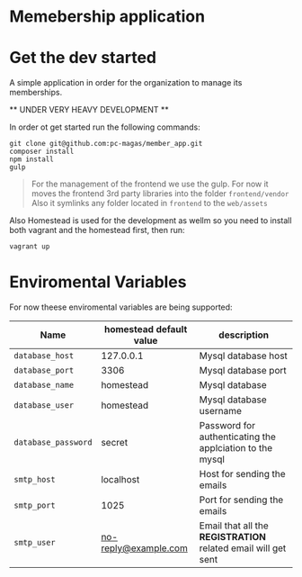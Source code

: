 Memebership application
==================

# Get the dev started

A simple application in order for the organization to manage its memberships.

** UNDER VERY HEAVY DEVELOPMENT **

In order ot get started run the following commands:

```
git clone git@github.com:pc-magas/member_app.git
composer install
npm install
gulp
```

> For the management of the frontend we use the gulp.
> For now it moves the frontend 3rd party libraries into the folder `frontend/vendor`
> Also it symlinks any folder located in `frontend` to the `web/assets`

Also Homestead is used for the development as wellm so you need to install both vagrant and the homestead first, then run:

```
vagrant up
```

# Enviromental Variables

For now theese enviromental variables are being supported:

Name  | homestead default value | description
--- | --- | ---
`database_host` | 127.0.0.1 | Mysql database host
`database_port` | 3306 | Mysql database port
`database_name` | homestead | Mysql database
`database_user` | homestead | Mysql database username
`database_password` | secret | Password for authenticating the applciation to the mysql
`smtp_host` | localhost | Host for sending the emails
`smtp_port` | 1025 | Port for sending the emails
`smtp_user` | no-reply@example.com | Email that all the **REGISTRATION** related email will get sent
